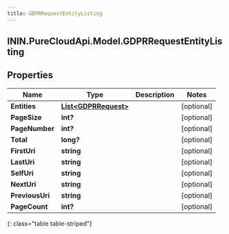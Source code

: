 ```yaml
---
title: GDPRRequestEntityListing
---
```

## ININ.PureCloudApi.Model.GDPRRequestEntityListing

## Properties

|Name | Type | Description | Notes|
|------------ | ------------- | ------------- | -------------|
| **Entities** | [**List&lt;GDPRRequest&gt;**](GDPRRequest.html) |  | [optional] |
| **PageSize** | **int?** |  | [optional] |
| **PageNumber** | **int?** |  | [optional] |
| **Total** | **long?** |  | [optional] |
| **FirstUri** | **string** |  | [optional] |
| **LastUri** | **string** |  | [optional] |
| **SelfUri** | **string** |  | [optional] |
| **NextUri** | **string** |  | [optional] |
| **PreviousUri** | **string** |  | [optional] |
| **PageCount** | **int?** |  | [optional] |
{: class="table table-striped"}


